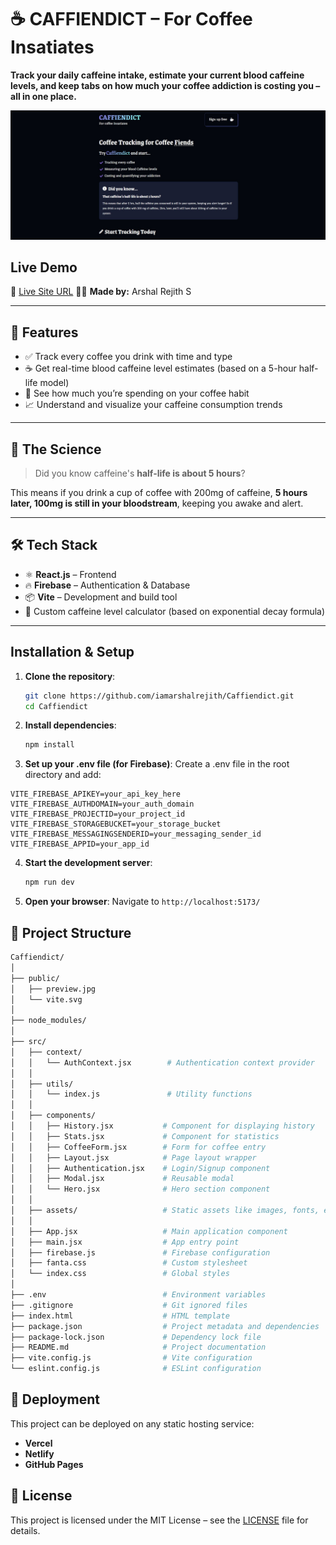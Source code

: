 # ☕ CAFFIENDICT – For Coffee Insatiates

**Track your daily caffeine intake, estimate your current blood caffeine levels, and keep tabs on how much your coffee addiction is costing you – all in one place.**

![Caffiendict Preview](./public/preview.jpg) 

## Live Demo
🔗 [Live Site URL](https://caffiendict.vercel.app/)
🧑‍💻 **Made by:** Arshal Rejith S

---

## 🚀 Features

- ✅ Track every coffee you drink with time and type
- ☕ Get real-time blood caffeine level estimates (based on a 5-hour half-life model)
- 💸 See how much you’re spending on your coffee habit
- 📈 Understand and visualize your caffeine consumption trends

---

## 🧠 The Science

> Did you know caffeine's **half-life is about 5 hours**?

This means if you drink a cup of coffee with 200mg of caffeine, **5 hours later, 100mg is still in your bloodstream**, keeping you awake and alert.

---

## 🛠️ Tech Stack

- ⚛️ **React.js** – Frontend
- 🔥 **Firebase** – Authentication & Database
- 📦 **Vite** – Development and build tool
- 🧮 Custom caffeine level calculator (based on exponential decay formula)

---
## Installation & Setup

1. **Clone the repository**:
   ```sh
   git clone https://github.com/iamarshalrejith/Caffiendict.git
   cd Caffiendict
   ```

2. **Install dependencies**:
   ```sh
   npm install
   ```

3. **Set up your .env file (for Firebase)**:
  Create a .env file in the root directory and add:
  ```env
  VITE_FIREBASE_APIKEY=your_api_key_here
  VITE_FIREBASE_AUTHDOMAIN=your_auth_domain
  VITE_FIREBASE_PROJECTID=your_project_id
  VITE_FIREBASE_STORAGEBUCKET=your_storage_bucket
  VITE_FIREBASE_MESSAGINGSENDERID=your_messaging_sender_id
  VITE_FIREBASE_APPID=your_app_id

  ```

4. **Start the development server**:
   ```sh
   npm run dev
   ```

5. **Open your browser**:
   Navigate to `http://localhost:5173/`

## 📂 Project Structure

```bash
Caffiendict/
│
├── public/
│   ├── preview.jpg
│   └── vite.svg
│
├── node_modules/
│
├── src/
│   ├── context/
│   │   └── AuthContext.jsx        # Authentication context provider
│   │
│   ├── utils/
│   │   └── index.js               # Utility functions
│   │
│   ├── components/
│   │   ├── History.jsx           # Component for displaying history
│   │   ├── Stats.jsx             # Component for statistics
│   │   ├── CoffeeForm.jsx        # Form for coffee entry
│   │   ├── Layout.jsx            # Page layout wrapper
│   │   ├── Authentication.jsx    # Login/Signup component
│   │   ├── Modal.jsx             # Reusable modal
│   │   └── Hero.jsx              # Hero section component
│   │
│   ├── assets/                   # Static assets like images, fonts, etc.
│   │
│   ├── App.jsx                   # Main application component
│   ├── main.jsx                  # App entry point
│   ├── firebase.js               # Firebase configuration
│   ├── fanta.css                 # Custom stylesheet
│   └── index.css                 # Global styles
│
├── .env                          # Environment variables
├── .gitignore                    # Git ignored files
├── index.html                    # HTML template
├── package.json                  # Project metadata and dependencies
├── package-lock.json             # Dependency lock file
├── README.md                     # Project documentation
├── vite.config.js                # Vite configuration
└── eslint.config.js              # ESLint configuration
```

## 🚀 Deployment

This project can be deployed on any static hosting service:

- **Vercel**
- **Netlify**
- **GitHub Pages**

## 📜 License

This project is licensed under the MIT License – see the [LICENSE](LICENSE) file for details.
